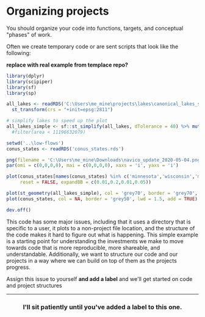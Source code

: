# Organizing projects

You should organize your code into functions, targets, and conceptual "phases" of work. 

Often we create temporary code or are sent scripts that look like the following:

**replace with real example from templace repo?**
```r
library(dplyr)
library(scipiper)
library(sf)
library(sp)

all_lakes <- readRDS('C:\Users\me_mine\projects\lakes\canonical_lakes_sf.rds') %>% 
  st_transform(crs = "+init=epsg:2811")

# simplify lakes to speed up the plot
all_lakes_simple <- sf::st_simplify(all_lakes, dTolerance = 40) %>% mutate(area = st_area(Shape) %>% as.numeric) #%>%
  #filter(area < 11196632079)

setwd('..\low-flows')
conus_states <- readRDS('conus_states.rds')

png(filename = 'C:\Users\me_mine\Downloads\navico_update_2020-05-04.png', width = 6, height = 6, units = 'in', res = 550)
par(omi = c(0,0,0,0), mai = c(0,0,0,0), xaxs = 'i', yaxs = 'i')

plot(conus_states[names(conus_states) %in% c('minnesota','wisconsin','michigan','indiana')], col = NA, border = 'grey50', lwd = 1.5,
     reset = FALSE, expandBB = c(0.01,0.2,0.01,0.05))

plot(st_geometry(all_lakes_simple), col = 'grey70', border = 'grey70', lwd = 0.1, add = TRUE)
plot(conus_states, col = NA, border = 'grey50', lwd = 1.5, add = TRUE)

dev.off()
```

This code has some major issues, including that it uses a directory that is specific to a user, it plots to a non-project file location, and the 
structure of the code makes it hard to figure out what is happening. This simple example is a starting point for understanding the investments we make
to move towards code that is more reproducible, more shareable, and understandable. Additionally, we want to structure our code and our projects 
in a way where we can build on top of them as the projects progress. 


Assign this issue to yourself **and add a label** and we'll get started on code and project structures

<hr>
<h3 align="center">I'll sit patiently until you've added a label to this one.</h3>
